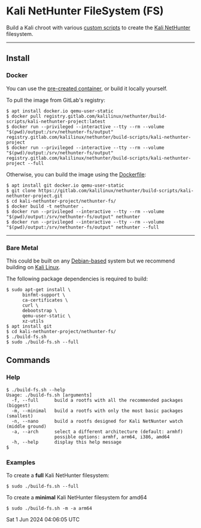 # Kali NetHunter FileSystem (FS)

Build a Kali chroot with various [custom scripts](https://gitlab.com/kalilinux/nethunter/build-scripts/kali-nethunter-utils) to create the [Kali NetHunter](https://www.kali.org/get-kali/#kali-mobile) filesystem.

- - -

## Install

### Docker

You can use the [pre-created container](https://gitlab.com/kalilinux/nethunter/build-scripts/kali-nethunter-project/container_registry), or build it locally yourself.

To pull the image from GitLab's registry:

```console
$ apt install docker.io qemu-user-static
$ docker pull registry.gitlab.com/kalilinux/nethunter/build-scripts/kali-nethunter-project:latest
$ docker run --privileged --interactive --tty --rm --volume "$(pwd)/output:/srv/nethunter-fs/output" registry.gitlab.com/kalilinux/nethunter/build-scripts/kali-nethunter-project
$ docker run --privileged --interactive --tty --rm --volume "$(pwd)/output:/srv/nethunter-fs/output" registry.gitlab.com/kalilinux/nethunter/build-scripts/kali-nethunter-project --full
```

Otherwise, you can build the image using the [Dockerfile](./Dockerfile):

```console
$ apt install git docker.io qemu-user-static
$ git clone https://gitlab.com/kalilinux/nethunter/build-scripts/kali-nethunter-project.git
$ cd kali-nethunter-project/nethunter-fs/
$ docker build -t nethunter .
$ docker run --privileged --interactive --tty --rm --volume "$(pwd)/output:/srv/nethunter-fs/output" nethunter
$ docker run --privileged --interactive --tty --rm --volume "$(pwd)/output:/srv/nethunter-fs/output" nethunter --full
```
<!--
Alt commands/methods:
```console
$ docker run --privileged --interactive --tty --rm --volume ./output:/srv/nethunter-fs/output --env BUILD_MIRROR=http://kali.download/kali nethunter
$
$ docker run --privileged --interactive --tty --name nethunter-build nethunter 2>&1 | tee output.log
$ docker cp nethunter-build:/srv/nethunter-fs/output .
```
-->

- - -

### Bare Metal

This could be built on any [Debian-based](https://www.debian.org/derivatives/) system but we recommend building on [Kali Linux](https://www.kali.org/).

The following package dependencies is required to build:

<!-- If editing, needs to match whats in ./Dockerfile, ./README.md and ./build-fs.sh -->
```console
$ sudo apt-get install \
      binfmt-support \
      ca-certificates \
      curl \
      debootstrap \
      qemu-user-static \
      xz-utils
$ apt install git
$ cd kali-nethunter-project/nethunter-fs/
$ ./build-fs.sh
$ sudo ./build-fs.sh --full
```

## Commands

### Help

```console
$ ./build-fs.sh --help
Usage: ./build-fs.sh [arguments]
  -f, --full      build a rootfs with all the recommended packages (biggest)
  -m, --minimal   build a rootfs with only the most basic packages (smallest)
  -n, --nano      build a rootfs designed for Kali NetNunter watch (middle ground)
  -a, --arch      select a different architecture (default: armhf)
                  possible options: armhf, arm64, i386, amd64
  -h, --help      display this help message
$
````

### Examples

To create a **full** Kali NetHunter filesystem:

```console
$ sudo ./build-fs.sh --full
```

To create a **minimal** Kali NetHunter filesystem for amd64

```console
$ sudo ./build-fs.sh -m -a arm64
```



Sat  1 Jun 2024 04:06:05 UTC
